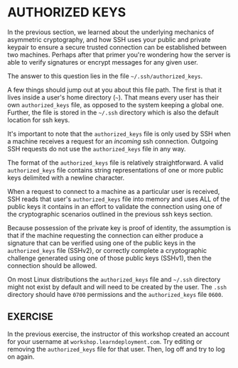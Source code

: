 # AUTHORIZED KEYS

In the previous section, we learned about the underlying mechanics of asymmetric
cryptography, and how SSH uses your public and private keypair to ensure a
secure trusted connection can be established between two machines. Perhaps after
that primer you're wondering how the server is able to verify signatures or
encrypt messages for any given user.

The answer to this question lies in the file `~/.ssh/authorized_keys`.

A few things should jump out at you about this file path. The first is that it
lives inside a user's home directory (`~`). That means every user has their own
`authorized_keys` file, as opposed to the system keeping a global one. Further,
the file is stored in the `~/.ssh` directory which is also the default location
for ssh keys.

It's important to note that the `authorized_keys` file is only used by SSH when
a machine receives a request for an *incoming* ssh connection. Outgoing SSH
requests do not use the `authorized_keys` file in any way.

The format of the `authorized_keys` file is relatively straightforward. A valid
`authorized_keys` file contains string representations of one or more public
keys delimited with a newline character.

When a request to connect to a machine as a particular user is received, SSH
reads that user's `authorized_keys` file into memory and uses ALL of the public
keys it contains in an effort to validate the connection using one of the
cryptographic scenarios outlined in the previous ssh keys section.

Because possession of the private key is proof of identity, the assumption is
that if the machine requesting the connection can either produce a signature
that can be verified using one of the public keys in the `authorized_keys` file
(SSHv2), or correctly complete a cryptographic challenge generated using one of
those public keys (SSHv1), then the connection should be allowed.

On most Linux distributions the `authorized_keys` file and `~/.ssh` directory
might not exist by default and will need to be created by the user. The `.ssh`
directory should have `0700` permissions and the `authorized_keys` file `0600`.

## EXERCISE

In the previous exercise, the instructor of this workshop created an account
for your username at `workshop.learndeployment.com`. Try editing or removing
the `authorized_keys` file for that user. Then, log off and try to log on again.
